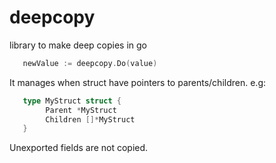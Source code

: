 # deepcopy
library to make deep copies in go

```Go
   newValue := deepcopy.Do(value)
```

It manages when struct have pointers to parents/children. e.g:
```Go
   type MyStruct struct {
        Parent *MyStruct
        Children []*MyStruct
   }
```

Unexported fields are not copied.